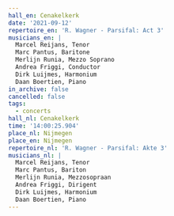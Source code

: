 ```yaml
---
hall_en: Cenakelkerk
date: '2021-09-12'
repertoire_en: 'R. Wagner - Parsifal: Act 3'
musicians_en: |
  Marcel Reijans, Tenor
  Marc Pantus, Baritone
  Merlijn Runia, Mezzo Soprano
  Andrea Friggi, Conductor
  Dirk Luijmes, Harmonium
  Daan Boertien, Piano
in_archive: false
cancelled: false
tags:
  - concerts
hall_nl: Cenakelkerk
time: '14:00:25.904'
place_nl: Nijmegen
place_en: Nijmegen
repertoire_nl: 'R. Wagner - Parsifal: Akte 3'
musicians_nl: |
  Marcel Reijans, Tenor
  Marc Pantus, Bariton
  Merlijn Runia, Mezzosopraan
  Andrea Friggi, Dirigent
  Dirk Luijmes, Harmonium
  Daan Boertien, Piano
---
```


